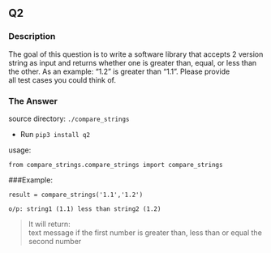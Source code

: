 ## Q2

### Description

 The goal of this question is to write a software library that accepts 2 version string as input and returns whether one is greater than, equal, or less than 
 the other. As an example: “1.2” is greater than “1.1”. Please provide all test cases you could think of.


### The Answer

source directory: `./compare_strings`

- Run `pip3 install q2`

usage: 
```
from compare_strings.compare_strings import compare_strings
```
###Example:
```
result = compare_strings('1.1','1.2')

o/p: string1 (1.1) less than string2 (1.2)
```
> It will return:</br>
> text message if the first number is greater than, less than or equal the second number 
